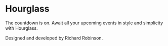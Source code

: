 # Hourglass

The countdown is on. Await all your upcoming events in style and simplicity with Hourglass.

Designed and developed by Richard Robinson.